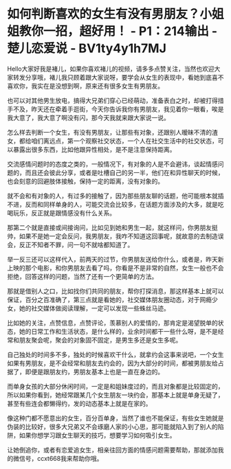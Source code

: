 # 如何判断喜欢的女生有没有男朋友？小姐姐教你一招，超好用！ - P1：214输出 - 楚儿恋爱说 - BV1ty4y1h7MJ

Hello大家好我是褚儿，如果你喜欢褚儿的视频，请多多点赞关注，当然也欢迎大家转发分享哦，褚儿我只顾着跟大家说呀，要学会从女生的表现中，看她到底喜不喜欢你，我实在是没想到啊，原来还有很多女生有男朋友。

也可以对其他男生放电，搞得大兄弟们穿心已经萌动，准备表白之时，却被打得措手不及，昨天还在牵着手逛街，今天你告诉我你有男朋友，我见着你一眼看，唉是我大意了，我大意了啊没有闪，那今天我就来跟大家说一说。

怎么样去判断一个女生，有没有男朋友，让那些有对象，还跟别人暧昧不清的渣女，都给咱们离远点，第一个观察社交状态，一个人在社交生活中的社交状态，可以暴露出很多东西，比如他跟异性相处，是不是注意保持距离。

交流感情问题时的态度之类的，一般情况下，有对象的人是不会避讳，谈起情感问题的，而且还会彼此分享，或者是吐槽自己的另一半，他们在和异性聊天的时候，也会刻意的回避肢体接触，保持一定的距离，没有对象的。

就不会和有对象的人，有过多的接触了，因为那些朋友聊的话题，他可能根本就插不进，反而和同样单身的人，可能交流会比较多，在话题方面涉及的大多，就是吃喝玩乐，反正就是跟情感没有什么关系。

那第二个就是直接或间接询问，比如见到她和男生一起，就这样问，你男朋友挺帅，如果不是她一定会反问，我男朋友，我咋不知道这回事呢，就故意的去制造误会，反正不知者不罪，问一句不就啥都知道了。

举一反三还可以这样代入，前两天的过节，你男朋友送给你什么，或者是，昨天新上映的那个电影，和你男朋友去看了吗，你看是不是非常的自然，女生一般也不会拒绝，回答这样的问题，当然了还有一个更简单的方法。

那就是借别人之口，比如找你们共同的朋友，帮你打探消息，那这样基本上就可以保证，百分之百准确了，第三点就是看她的，社交媒体朋友圈动态，对于网瘾少女，她的社交媒体做阅读理解，一定可以发现一些蛛丝马迹。

比如她的关注，点赞信息，点赞评论，羡慕别人的爱情的，那肯定是渴望脱单的状态，她的日常工作和生活状态，是什么样的，业余时间都干一些什么呀，是不是经常和朋友聚会呢，聚会的对象固不固定，是男生多还是女生多呢。

自己独处的时间多不多，独处的时候喜欢干什么，就拿约会这事来说吧，一个女生如果有男朋友，是不会经常和朋友去约会的，因为大部分的时间，都被男朋友给占据了，即便是跟朋友约，男朋友基本上也是一直在身边的。

而单身女孩的大部分休闲时间，一定是和姐妹度过的，而且对象都是比较固定的，所以如果你看到，她经常跟某几个女生朋友一块约会，那基本上就是单身无疑了，甚至有些连会都懒得约，发的动态基本上就是在家的。

像这种门都不愿意出的女生，百分百单身，当然了谁也不能保证，有些女生她就是伪装的比较好，很多大兄弟又不会琢磨人家的小心思，那可能就陷入到了别人的陷阱，如果你想学习跟女生聊天的技巧，想要学习如何吸引女生。

让她倒追你，或者有恋爱追女生，相亲往回方面的情感问题需要帮助，那就添加我的微信号，ccxt668我来帮助你哦。